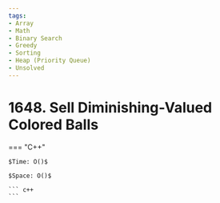 ```yaml
---
tags:
- Array
- Math
- Binary Search
- Greedy
- Sorting
- Heap (Priority Queue)
- Unsolved
---
```



# 1648. Sell Diminishing-Valued Colored Balls

=== "C++"

    $Time: O()$

    $Space: O()$

    ``` c++
    ```